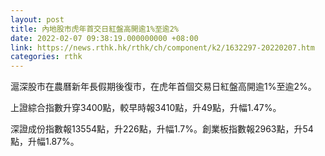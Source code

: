 ```yaml
---
layout: post
title: 內地股市虎年首交日紅盤高開逾1%至逾2%
date: 2022-02-07 09:38:19.000000000 +08:00
link: https://news.rthk.hk/rthk/ch/component/k2/1632297-20220207.htm
categories: rthk
---
```


滬深股市在農曆新年長假期後復市，在虎年首個交易日紅盤高開逾1%至逾2%。

上證綜合指數升穿3400點，較早時報3410點，升49點，升幅1.47%。

深證成份指數報13554點，升226點，升幅1.7%。創業板指數報2963點，升54點，升幅1.87%。
